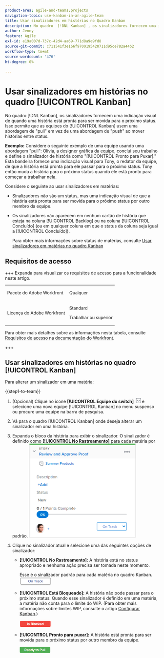 ```yaml
---
product-area: agile-and-teams;projects
navigation-topic: use-kanban-in-an-agile-team
title: Usar sinalizadores em histórias no Quadro Kanban
description: No quadro  [!DNL Kanban] , os sinalizadores fornecem uma indicação visual de quando uma história está pronta para ser movida para o próximo status. Isso permite que as equipes Kanban usem uma abordagem de "pull" em vez de uma abordagem de "push" ao mover histórias entre status.
author: Jenny
feature: Agile
exl-id: e19a007d-737c-42d4-aa69-771d8a9e9fd8
source-git-commit: c711541f3e166f9700195420711d95ce782a44b2
workflow-type: tm+mt
source-wordcount: '476'
ht-degree: 0%

---
```


# Usar sinalizadores em histórias no quadro [!UICONTROL Kanban]

No quadro [!DNL Kanban], os sinalizadores fornecem uma indicação visual de quando uma história está pronta para ser movida para o próximo status. Isso permite que as equipes do [!UICONTROL Kanban] usem uma abordagem de &quot;pull&quot; em vez de uma abordagem de &quot;push&quot; ao mover histórias entre status.

**Exemplo:** Considere o seguinte exemplo de uma equipe usando uma abordagem &quot;pull&quot;: Olivia, a designer gráfica da equipe, conclui seu trabalho e define o sinalizador de história como &quot;[!UICONTROL Pronto para Puxar].&quot; Esta bandeira fornece uma indicação visual para Tony, o redator da equipe, de que a história está pronta para ele passar para o próximo status. Tony então muda a história para o próximo status quando ele está pronto para começar a trabalhar nela.

Considere o seguinte ao usar sinalizadores em matérias:

* Sinalizadores não são um status, mas uma indicação visual de que a história está pronta para ser movida para o próximo status por outro membro da equipe.
* Os sinalizadores não aparecem em nenhum cartão de história que esteja na coluna [!UICONTROL Backlog] ou na coluna [!UICONTROL Concluído] (ou em qualquer coluna em que o status da coluna seja igual a [!UICONTROL Concluído]).

  Para obter mais informações sobre status de matérias, consulte [Usar sinalizadores em matérias no quadro Kanban](#updating-the-status-of-stories-and-subtasks)

## Requisitos de acesso

+++ Expanda para visualizar os requisitos de acesso para a funcionalidade neste artigo.

<table style="table-layout:auto"> 
 <col> 
 </col> 
 <col> 
 </col> 
 <tbody> 
  <tr> 
   <td role="rowheader">Pacote do Adobe Workfront</td> 
   <td> <p>Qualquer</p> </td> 
  </tr> 
  <tr> 
   <td role="rowheader">Licença do Adobe Workfront</td> 
   <td> <p>Standard</p> 
   <p>Trabalhar ou superior</p> </td> 
  </tr>
 </tbody> 
</table>

Para obter mais detalhes sobre as informações nesta tabela, consulte [Requisitos de acesso na documentação do Workfront](/help/quicksilver/administration-and-setup/add-users/access-levels-and-object-permissions/access-level-requirements-in-documentation.md).

+++

## Usar sinalizadores em histórias no quadro [!UICONTROL Kanban]

Para alterar um sinalizador em uma matéria:

{{step1-to-team}}

1. (Opcional) Clique no ícone **[!UICONTROL Equipe do switch]** ![Ícone da equipe do switch](assets/switch-team-icon.png) e selecione uma nova equipe [!UICONTROL Kanban] no menu suspenso ou procure uma equipe na barra de pesquisa.

1. Vá para o quadro [!UICONTROL Kanban] onde deseja alterar um sinalizador em uma história.
1. Expanda o bloco da história para exibir o sinalizador.
O sinalizador é definido como **[!UICONTROL No Rastreamento]** para cada matéria por padrão.
   ![Cartão Kanban](assets/agile-storycard-kanban-2021-350x308.png)

1. Clique no sinalizador atual e selecione uma das seguintes opções de sinalizador:

   * **[!UICONTROL No Rastreamento]:** A história está no status apropriado e nenhuma ação precisa ser tomada neste momento.

     Esse é o sinalizador padrão para cada matéria no quadro Kanban.
     ![kanban_flag_ontrack.png](assets/kanban-flag-ontrack.png)

   * **[!UICONTROL Está Bloqueado]:** A história não pode passar para o próximo status. Quando esse sinalizador é definido em uma matéria, a matéria não conta para o limite do WIP. (Para obter mais informações sobre limites WIP, consulte o artigo [Configurar Kanban](../../agile/get-started-with-agile-in-workfront/configure-kanban.md).)

     ![kanban_flag_blocked.png](assets/kanban-flag-blocked.png)

   * **[!UICONTROL Pronto para puxar]:** A história está pronta para ser movida para o próximo status por outro membro da equipe.

     ![kanban_flag_ready.png](assets/kanban-flag-ready.png)

